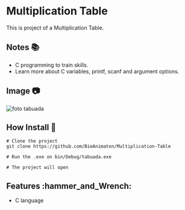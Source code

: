# Multiplication Table
This is project of a Multiplication Table.

## Notes :books:
- C programming to train skills.
- Learn more about C variables, printf, scanf and argument options.

## Image :camera:
![foto tabuada](https://user-images.githubusercontent.com/52220244/110262396-4edd2280-7f92-11eb-8eb7-2acbba079c21.PNG)

## How Install :bookmark_tabs:
```
# Clone the project
git clone https://github.com/BieAnimaton/Multiplication-Table

# Run the .exe on bin/Debug/tabuada.exe

# The project will open
```

## Features :hammer_and_Wrench:
- C language